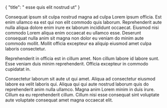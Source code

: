 {
  "title": " esse quis elit nostrud ut"
}

Consequat ipsum sit culpa nostrud magna ad culpa Lorem ipsum officia. Est enim ullamco ea est qui non elit commodo quis laborum. Reprehenderit aute nulla aliqua dolore enim irure ex laborum incididunt occaecat. Eiusmod nisi commodo Lorem aliqua enim occaecat eu ullamco esse. Deserunt consequat nulla anim sit magna non dolor eu veniam do minim aute commodo mollit. Mollit officia excepteur ea aliquip eiusmod amet culpa laboris consectetur.

Reprehenderit in officia est in cillum amet. Non cillum labore id labore sunt. Esse veniam duis minim reprehenderit. Officia excepteur in commodo cupidatat in.

Consectetur laborum sit aute ut qui amet. Aliqua ad consectetur eiusmod labore ea velit laboris qui. Aliqua qui qui aute nostrud laborum quis do reprehenderit anim nulla ullamco. Magna anim Lorem minim in duis irure. Cillum ea eu reprehenderit cillum. Cillum nisi esse consequat sint voluptate aute voluptate consequat amet magna occaecat elit.